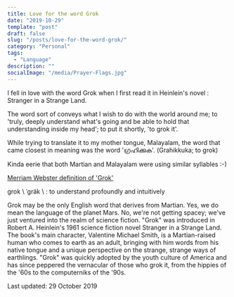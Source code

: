 ```yaml
---
title: Love for the word Grok
date: "2019-10-29"
template: "post"
draft: false
slug: "/posts/love-for-the-word-grok/"
category: "Personal"
tags:
  - "Language"
description: ""
socialImage: "/media/Prayer-Flags.jpg"
---
```

I fell in love with the word Grok when I first read it in Heinlein's novel : Stranger in a Strange Land.

The word sort of conveys what I wish to do with the world around me; to 'truly, deeply understand what's going and be able to hold that understanding inside my head'; to put it shortly, 'to grok it'.

While trying to translate it to my mother tongue, Malayalam, the word that came closest in meaning was the word 'ഗ്രഹിക്കുക'. (Grahikkuka; to grok)

Kinda eerie that both Martian and Malayalam were using similar syllables :-)


[Merriam Webster definition of 'Grok'](<https://www.merriam-webster.com/dictionary/grok>)

grok \ ˈgräk  \ : to understand profoundly and intuitively

Grok may be the only English word that derives from Martian. Yes, we do mean the language of the planet Mars. No, we're not getting spacey; we've just ventured into the realm of science fiction. "Grok" was introduced in Robert A. Heinlein's 1961 science fiction novel Stranger in a Strange Land. The book's main character, Valentine Michael Smith, is a Martian-raised human who comes to earth as an adult, bringing with him words from his native tongue and a unique perspective on the strange, strange ways of earthlings. "Grok" was quickly adopted by the youth culture of America and has since peppered the vernacular of those who grok it, from the hippies of the '60s to the computerniks of the '90s.


Last updated: 29 October 2019